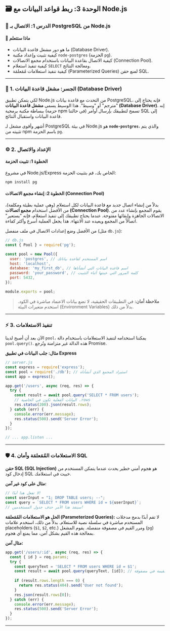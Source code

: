 ## 🗃️ الوحدة 3: ربط قواعد البيانات مع Node.js

### 📘 الدرس 1: الاتصال بـ PostgreSQL من Node.js

#### 🧠 **ماذا ستتعلم**
* ما هو دور مشغل قاعدة البيانات (Database Driver).
* كيفية تثبيت وإعداد مكتبة `node-postgres` (الحزمة `pg`).
* كيفية الاتصال بقاعدة البيانات باستخدام مجمع الاتصالات (Connection Pool).
* كيفية تنفيذ استعلام `SELECT` ومعالجة النتائج.
* كيفية تنفيذ استعلامات مُمَعلمَة (Parameterized Queries) لمنع حقن SQL.

---
### 🌉 1. الجسر: مشغل قاعدة البيانات (Database Driver)
لكي يتمكن تطبيق Node.js من التحدث مع قاعدة بيانات PostgreSQL، فإنه يحتاج إلى "مترجم" أو "وسيط". هذا الوسيط يسمى **مشغل قاعدة البيانات (Database Driver)**. إنه ببساطة مكتبة برمجية (حزمة npm في حالتنا) تسمح لتطبيقك بإرسال أوامر SQL إلى قاعدة البيانات واستقبال النتائج.

أشهر وأقوى مشغل لـ PostgreSQL في بيئة Node.js هو **`node-postgres`**، والذي يتم تثبيته من npm باسم الحزمة `pg`.

---
### ⚙️ 2. الإعداد والاتصال

#### **الخطوة 1: تثبيت الحزمة**
في مشروع Node.js/Express الخاص بك، قم بتثبيت الحزمة:
```bash
npm install pg
```

#### **الخطوة 2: إنشاء مجمع الاتصالات (Connection Pool)**
بدلاً من إنشاء اتصال جديد مع قاعدة البيانات لكل استعلام (وهي عملية بطيئة ومكلفة)، من الأفضل استخدام **مجمع اتصالات (Connection Pool)**. يقوم المجمع بإنشاء عدد من الاتصالات الجاهزة وإبقائها مفتوحة. عندما يحتاج تطبيقك إلى تنفيذ استعلام، فإنه "يستعير" اتصالاً من المجمع ويعيده عند الانتهاء. هذا يجعل العملية أسرع وأكثر كفاءة.

من الأفضل وضع إعدادات الاتصال في ملف منفصل (مثل `db.js`):
```javascript
// db.js
const { Pool } = require('pg');

const pool = new Pool({
  user: 'postgres', // اسم المستخدم لقاعدة بياناتك
  host: 'localhost',
  database: 'my_first_db', // اسم قاعدة البيانات التي أنشأناها
  password: 'your_password', // كلمة المرور التي عينتها أثناء التثبيت
  port: 5432,
});

module.exports = pool;
```
> **ملاحظة أمان:** في التطبيقات الحقيقية، لا تضع بيانات الاعتماد مباشرة في الكود. استخدم متغيرات البيئة (Environment Variables) بدلاً من ذلك.

---
### ⚡ 3. تنفيذ الاستعلامات
الآن بعد أن أصبح لدينا `pool`، يمكننا استخدامه لتنفيذ الاستعلامات باستخدام دالة `pool.query()`. هذه الدالة غير متزامنة وتُرجع Promise.

**مثال: جلب البيانات في تطبيق Express**
```javascript
// server.js
const express = require('express');
const pool = require('./db'); // استيراد المجمع الذي أنشأناه
const app = express();

app.get('/users', async (req, res) => {
  try {
    const result = await pool.query('SELECT * FROM users');
    // البيانات الفعلية تكون في الخاصية .rows
    res.status(200).json(result.rows);
  } catch (err) {
    console.error(err.message);
    res.status(500).send('Server Error');
  }
});

// ... app.listen ...
```
---
### 🛡️ 4. الاستعلامات المُمَعلمَة وأمان SQL
**حقن SQL (SQL Injection)** هو هجوم أمني خطير يحدث عندما يتمكن المستخدم من إدخال كود SQL خبيث في استعلامك.

**مثال على كود غير آمن:**
```javascript
// لا تفعل هذا أبدًا!
const userInput = "1; DROP TABLE users; --";
const query = `SELECT * FROM users WHERE id = ${userInput}`;
// سينفذ هذا الأمر حذف جدول المستخدمين!
```
**الحل هو الاستعلامات المُمَعلمَة (Parameterized Queries):**
لا تقم أبدًا بدمج مدخلات المستخدم مباشرة في سلسلة نصية للاستعلام. بدلاً من ذلك، استخدم علامات placeholders (`$1`, `$2`, etc.) ومرر القيم في مصفوفة منفصلة. يقوم المشغل (`pg`) بمعالجة هذه القيم بشكل آمن، مما يمنع أي هجوم.

**مثال آمن:**
```javascript
app.get('/users/:id', async (req, res) => {
  const { id } = req.params;
  try {
    const queryText = 'SELECT * FROM users WHERE id = $1';
    const result = await pool.query(queryText, [id]); // تمرير القيمة في مصفوفة
    
    if (result.rows.length === 0) {
      return res.status(404).send('User not found');
    }
    res.json(result.rows[0]);
  } catch (err) {
    console.error(err.message);
    res.status(500).send('Server Error');
  }
});
```
---
